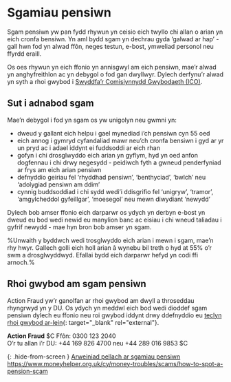 # Sgamiau pensiwn

Sgam pensiwn yw pan fydd rhywun yn ceisio eich twyllo chi allan o arian yn eich cronfa bensiwn. Yn aml bydd sgam yn dechrau gyda ‘galwad ar hap’ - gall hwn fod yn alwad ffôn, neges testun, e-bost, ymweliad personol neu ffyrdd eraill.

<div role="note" aria-label="Information" class="application-notice info-notice">
  <p>Os oes rhywun yn eich ffonio yn annisgwyl am eich pensiwn, mae’r alwad yn anghyfreithlon ac yn debygol o fod gan dwyllwyr. Dylech derfynu’r alwad yn syth a rhoi gwybod i <a href="https://ico.org.uk/make-a-complaint/nuisance-calls-and-messages/" target="_blank" rel="external">Swyddfa’r Comisiynnydd Gwybodaeth (ICO)</a>.</p>
</div>

## Sut i adnabod sgam 

Mae’n debygol i fod yn sgam os yw unigolyn neu gwmni yn:

* dweud y gallant eich helpu i gael mynediad i’ch pensiwn cyn 55 oed
* eich annog i gymryd cyfandaliad mawr neu’ch cronfa bensiwn i gyd ar yr un pryd ac i adael iddynt ei fuddsoddi ar eich rhan
* gofyn i chi drosglwyddo eich arian yn gyflym, hyd yn oed anfon dogfennau i chi drwy negesydd - peidiwch fyth a gwneud penderfyniad ar frys am eich arian pensiwn
* defnyddio geiriau fel ‘rhyddhad pensiwn’, ‘benthyciad’, ‘bwlch’ neu ‘adolygiad pensiwn am ddim’
* cynnig buddsoddiad i chi sydd wedi’i ddisgrifio fel ‘unigryw’, ‘tramor’, ‘amgylcheddol gyfeillgar’, ‘moesegol’ neu mewn diwydiant ‘newydd’

Dylech bob amser ffonio eich darparwr os ydych yn derbyn e-bost yn dweud eu bod wedi newid eu manylion banc ac eisiau i chi wneud taliadau i gyfrif newydd - mae hyn bron bob amser yn sgam.

%Unwaith y byddwch wedi trosglwyddo eich arian i mewn i sgam, mae’n rhy hwyr. Gallech golli eich holl arian â wynebu bil treth o hyd at 55% o’r swm a drosglwyddwyd. Efallai bydd eich darparwr hefyd yn codi ffi arnoch.%

## Rhoi gwybod am sgam pensiwn

Action Fraud yw’r ganolfan ar rhoi gwybod am dwyll a throseddau rhyngrwyd yn y DU. Os ydych yn meddwl eich bod wedi dioddef sgam pensiwn dylech eu ffonio neu roi gwybod iddynt drwy ddefnyddio eu [teclyn rhoi gwybod ar-lein](http://www.actionfraud.police.uk/report-a-fraud-including-online-crime){: target="_blank" rel="external"}.

**Action Fraud**
$C
Ffôn: 0300 123 2040<br>
O’r tu allan i’r DU: +44 169 826 4700 neu +44 289 016 9853
$C

{: .hide-from-screen }
[Arweiniad pellach ar sgamiau pensiwn](https://www.moneyhelper.org.uk/cy/money-troubles/scams/how-to-spot-a-pension-scam)<br>
https://www.moneyhelper.org.uk/cy/money-troubles/scams/how-to-spot-a-pension-scam
